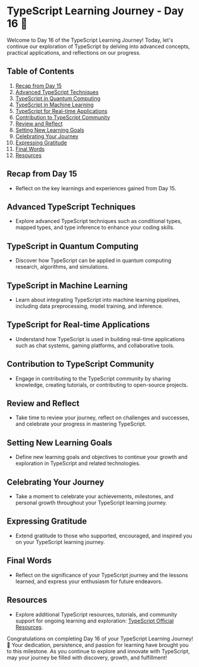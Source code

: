 # TypeScript Learning Journey - Day 16 🚀

Welcome to Day 16 of the TypeScript Learning Journey! Today, let's continue our exploration of TypeScript by delving into advanced concepts, practical applications, and reflections on our progress.

## Table of Contents

1. [Recap from Day 15](#recap-from-day-15)
2. [Advanced TypeScript Techniques](#advanced-typescript-techniques)
3. [TypeScript in Quantum Computing](#typescript-in-quantum-computing)
4. [TypeScript in Machine Learning](#typescript-in-machine-learning)
5. [TypeScript for Real-time Applications](#typescript-for-real-time-applications)
6. [Contribution to TypeScript Community](#contribution-to-typescript-community)
7. [Review and Reflect](#review-and-reflect)
8. [Setting New Learning Goals](#setting-new-learning-goals)
9. [Celebrating Your Journey](#celebrating-your-journey)
10. [Expressing Gratitude](#expressing-gratitude)
11. [Final Words](#final-words)
12. [Resources](#resources)

## Recap from Day 15

- Reflect on the key learnings and experiences gained from Day 15.

## Advanced TypeScript Techniques

- Explore advanced TypeScript techniques such as conditional types, mapped types, and type inference to enhance your coding skills.

## TypeScript in Quantum Computing

- Discover how TypeScript can be applied in quantum computing research, algorithms, and simulations.

## TypeScript in Machine Learning

- Learn about integrating TypeScript into machine learning pipelines, including data preprocessing, model training, and inference.

## TypeScript for Real-time Applications

- Understand how TypeScript is used in building real-time applications such as chat systems, gaming platforms, and collaborative tools.

## Contribution to TypeScript Community

- Engage in contributing to the TypeScript community by sharing knowledge, creating tutorials, or contributing to open-source projects.

## Review and Reflect

- Take time to review your journey, reflect on challenges and successes, and celebrate your progress in mastering TypeScript.

## Setting New Learning Goals

- Define new learning goals and objectives to continue your growth and exploration in TypeScript and related technologies.

## Celebrating Your Journey

- Take a moment to celebrate your achievements, milestones, and personal growth throughout your TypeScript learning journey.

## Expressing Gratitude

- Extend gratitude to those who supported, encouraged, and inspired you on your TypeScript learning journey.

## Final Words

- Reflect on the significance of your TypeScript journey and the lessons learned, and express your enthusiasm for future endeavors.

## Resources

- Explore additional TypeScript resources, tutorials, and community support for ongoing learning and exploration: [TypeScript Official Resources](https://www.typescriptlang.org/resources/).

Congratulations on completing Day 16 of your TypeScript Learning Journey! 🌟 Your dedication, persistence, and passion for learning have brought you to this milestone. As you continue to explore and innovate with TypeScript, may your journey be filled with discovery, growth, and fulfillment!

